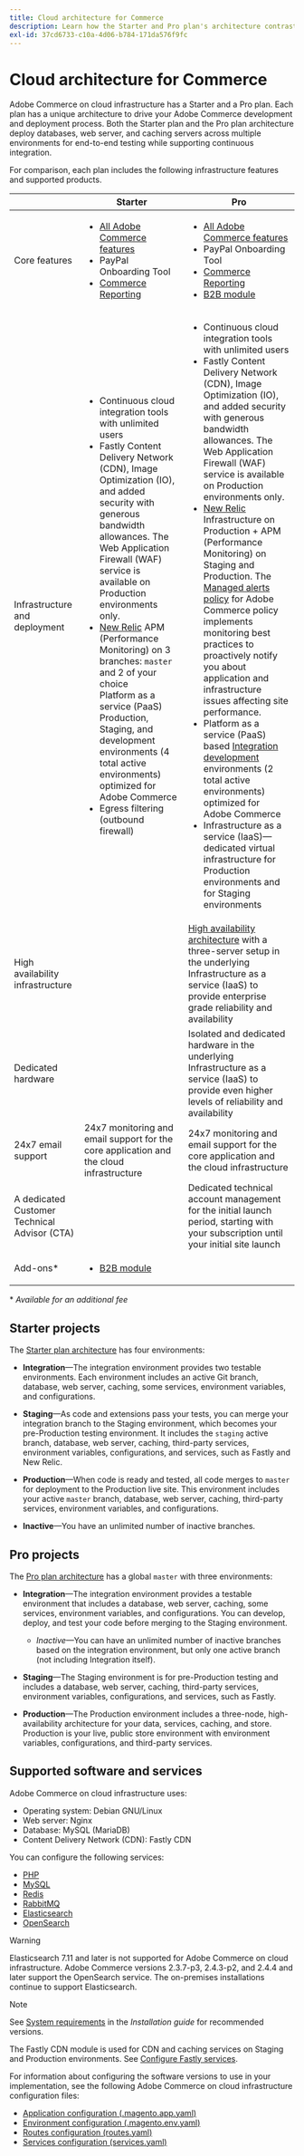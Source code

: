 ```yaml
---
title: Cloud architecture for Commerce
description: Learn how the Starter and Pro plan's architecture contrast for Commerce Cloud.
exl-id: 37cd6733-c10a-4d06-b784-171da576f9fc
---
```

# Cloud architecture for Commerce

Adobe Commerce on cloud infrastructure has a Starter and a Pro plan. Each plan has a unique architecture to drive your Adobe Commerce development and deployment process. Both the Starter plan and the Pro plan architecture deploy databases, web server, and caching servers across multiple environments for end-to-end testing while supporting continuous integration.

For comparison, each plan includes the following infrastructure features and supported products.

|          | Starter             | Pro                |
| -------- | --------------------| ------------------ |
| Core features | <ul><li>[All Adobe Commerce features](https://experienceleague.adobe.com/docs/commerce-operations/release/features.html)</li><li>PayPal Onboarding Tool</li><li>[Commerce Reporting](https://business.adobe.com/products/magento/business-intelligence.html?_ga=2.85288604.442698376.1665067470-1322106587.1655147209)</li></ul> | <ul><li>[All Adobe Commerce features](https://experienceleague.adobe.com/docs/commerce-operations/release/features.html)</li><li>PayPal Onboarding Tool</li><li>[Commerce Reporting](https://business.adobe.com/products/magento/business-intelligence.html?_ga=2.85288604.442698376.1665067470-1322106587.1655147209)</li><li>[B2B module](https://business.adobe.com/products/magento/b2b-ecommerce.html?_ga=2.105948422.442698376.1665067470-1322106587.1655147209)</li></ul> |
| Infrastructure and deployment | <ul><li>Continuous cloud integration tools with unlimited users</li><li>Fastly Content Delivery Network (CDN), Image Optimization (IO), and added security with generous bandwidth allowances. The Web Application Firewall (WAF) service is available on Production environments only.</li><li>[New Relic](../monitor/new-relic.md) APM (Performance Monitoring) on 3 branches: `master` and 2 of your choice<br>Platform as a service (PaaS) Production, Staging, and development environments (4 total active environments) optimized for Adobe Commerce</li><li>Egress filtering (outbound firewall)</li></ul> | <ul><li>Continuous cloud integration tools with unlimited users</li><li>Fastly Content Delivery Network (CDN), Image Optimization (IO), and added security with generous bandwidth allowances. The Web Application Firewall (WAF) service is available on Production environments only.</li><li>[New Relic](../monitor/new-relic.md) Infrastructure on Production + APM (Performance Monitoring) on Staging and Production. The [Managed alerts policy](../monitor/new-relic.md#monitor-performance-with-managed-alerts) for Adobe Commerce policy implements monitoring best practices to proactively notify you about application and infrastructure issues affecting site performance.</li><li>Platform as a service (PaaS) based [Integration development](pro-architecture.md#integration-environment) environments (2 total active environments) optimized for Adobe Commerce</li><li>Infrastructure as a service (IaaS)—dedicated virtual infrastructure for Production environments and for Staging environments</li></ul> |
| High availability infrastructure | | [High availability architecture](pro-architecture.md#redundant-hardware) with a three-server setup in the underlying Infrastructure as a service (IaaS) to provide enterprise grade reliability and availability |
| Dedicated hardware | | Isolated and dedicated hardware in the underlying Infrastructure as a service (IaaS) to provide even higher levels of reliability and availability |
| 24x7 email support | 24x7 monitoring and email support for the core application and the cloud infrastructure | 24x7 monitoring and email support for the core application and the cloud infrastructure |
| A dedicated Customer Technical Advisor (CTA) | | Dedicated technical account management for the initial launch period, starting with your subscription until your initial site launch |
| Add-ons\*| <ul><li>[B2B module](https://business.adobe.com/products/magento/b2b-ecommerce.html)</li></ul> |

\* _Available for an additional fee_

## Starter projects

The [Starter plan architecture](starter-architecture.md) has four environments:

- **Integration**—The integration environment provides two testable environments. Each environment includes an active Git branch, database, web server, caching, some services, environment variables, and configurations.

- **Staging**—As code and extensions pass your tests, you can merge your integration branch to the Staging environment, which becomes your pre-Production testing environment. It includes the `staging` active branch, database, web server, caching, third-party services, environment variables, configurations, and services, such as Fastly and New Relic.

- **Production**—When code is ready and tested, all code merges to `master` for deployment to the Production live site. This environment includes your active `master` branch, database, web server, caching, third-party services, environment variables, and configurations.

- **Inactive**—You have an unlimited number of inactive branches.

## Pro projects

The [Pro plan architecture](pro-architecture.md) has a global `master` with three environments:

- **Integration**—The integration environment provides a testable environment that includes a database, web server, caching, some services, environment variables, and configurations. You can develop, deploy, and test your code before merging to the Staging environment.

    - _Inactive_—You can have an unlimited number of inactive branches based on the integration environment, but only one active branch (not including Integration itself).

- **Staging**—The Staging environment is for pre-Production testing and includes a database, web server, caching, third-party services, environment variables, configurations, and services, such as Fastly.

- **Production**—The Production environment includes a three-node, high-availability architecture for your data, services, caching, and store. Production is your live, public store environment with environment variables, configurations, and third-party services.

## Supported software and services

Adobe Commerce on cloud infrastructure uses:

- Operating system: Debian GNU/Linux
- Web server: Nginx
- Database: MySQL (MariaDB)
- Content Delivery Network (CDN): Fastly CDN

You can configure the following services:

- [PHP](../application/php-settings.md)
- [MySQL](../services/mysql.md)
- [Redis](../services/redis.md)
- [RabbitMQ](../services/rabbitmq.md)
- [Elasticsearch](../services/elasticsearch.md)
- [OpenSearch](../services/opensearch.md)

>[!WARNING]
>
>Elasticsearch 7.11 and later is not supported for Adobe Commerce on cloud infrastructure. Adobe Commerce versions 2.3.7-p3, 2.4.3-p2, and 2.4.4 and later support the OpenSearch service. The on-premises installations continue to support Elasticsearch.

>[!NOTE]
>
>See [System requirements](https://experienceleague.adobe.com/docs/commerce-operations/installation-guide/system-requirements.html) in the _Installation guide_ for recommended versions.

The Fastly CDN module is used for CDN and caching services on Staging and Production environments. See [Configure Fastly services](../cdn/fastly.md).

For information about configuring the software versions to use in your implementation, see the following Adobe Commerce on cloud infrastructure configuration files:

- [Application configuration (.magento.app.yaml)](../application/configure-app-yaml.md)
- [Environment configuration (.magento.env.yaml)](../environment/configure-env-yaml.md)
- [Routes configuration (routes.yaml)](../routes/routes-yaml.md)
- [Services configuration (services.yaml)](../services/services-yaml.md)
